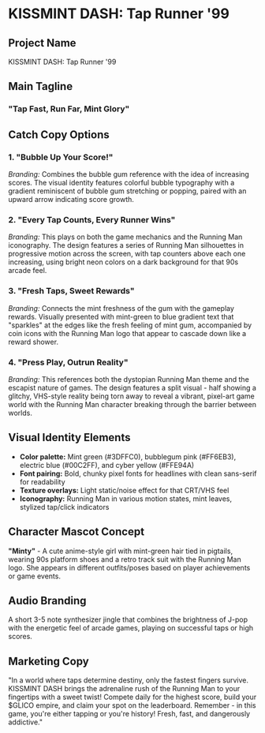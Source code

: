 # KISSMINT DASH: Tap Runner '99

## Project Name

KISSMINT DASH: Tap Runner '99

## Main Tagline

### "Tap Fast, Run Far, Mint Glory"

## Catch Copy Options

### 1. "Bubble Up Your Score!"

_Branding:_ Combines the bubble gum reference with the idea of increasing scores. The visual identity features colorful bubble typography with a gradient reminiscent of bubble gum stretching or popping, paired with an upward arrow indicating score growth.

### 2. "Every Tap Counts, Every Runner Wins"

_Branding:_ This plays on both the game mechanics and the Running Man iconography. The design features a series of Running Man silhouettes in progressive motion across the screen, with tap counters above each one increasing, using bright neon colors on a dark background for that 90s arcade feel.

### 3. "Fresh Taps, Sweet Rewards"

_Branding:_ Connects the mint freshness of the gum with the gameplay rewards. Visually presented with mint-green to blue gradient text that "sparkles" at the edges like the fresh feeling of mint gum, accompanied by coin icons with the Running Man logo that appear to cascade down like a reward shower.

### 4. "Press Play, Outrun Reality"

_Branding:_ This references both the dystopian Running Man theme and the escapist nature of games. The design features a split visual - half showing a glitchy, VHS-style reality being torn away to reveal a vibrant, pixel-art game world with the Running Man character breaking through the barrier between worlds.

## Visual Identity Elements

- **Color palette:** Mint green (#3DFFC0), bubblegum pink (#FF6EB3), electric blue (#00C2FF), and cyber yellow (#FFE94A)
- **Font pairing:** Bold, chunky pixel fonts for headlines with clean sans-serif for readability
- **Texture overlays:** Light static/noise effect for that CRT/VHS feel
- **Iconography:** Running Man in various motion states, mint leaves, stylized tap/click indicators

## Character Mascot Concept

**"Minty"** - A cute anime-style girl with mint-green hair tied in pigtails, wearing 90s platform shoes and a retro track suit with the Running Man logo. She appears in different outfits/poses based on player achievements or game events.

## Audio Branding

A short 3-5 note synthesizer jingle that combines the brightness of J-pop with the energetic feel of arcade games, playing on successful taps or high scores.

## Marketing Copy

"In a world where taps determine destiny, only the fastest fingers survive. KISSMINT DASH brings the adrenaline rush of the Running Man to your fingertips with a sweet twist! Compete daily for the highest score, build your $GLICO empire, and claim your spot on the leaderboard. Remember - in this game, you're either tapping or you're history! Fresh, fast, and dangerously addictive."

